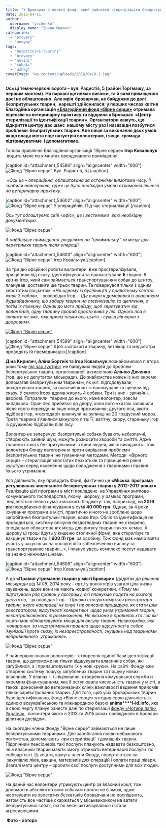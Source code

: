 ```yaml
---
title: "У Броварах з'явився фонд, який зайнявся стерилізацією безпритульних тварин"
date: 2016-04-11
author: 
  username: "yschenko"
  display_name: "Ірина Ющенко"
categories: 
  - "brovary"
  - "novyny"
tags: 
  - "bezpritulni-tvarini"
  - "brovary"
  - "novini"
  - "sobaki"
  - "uzhkg"
coverImage: "wp-content/uploads/2016/04/9-2.jpg"
---
```


**Ось ці темночервоні ворота – вул. Радистів, 5 (район Торгмашу, за першим мостом). На паркані ще немає вивіски, та й самі приміщення досі не облаштовано.** **Але мрія  броварчан, не байдужих до долі безпритульних тварин,  нарешті здійснилася: у перших числах квітня Благодійна організація [«Благодійний фонд «Вірне серце»](https://virneserce.org/klinika.html)** **отримала ліцензію на ветеринарну практику та відкрила в Броварах  «Центр стерилізації та ідентифікації тварин». Організатори кажуть, що відкриття центру дає шанс  нашому місту раз і назавжди позбутися проблеми  безпритульних тварин. Але лише за виконання двох умов: якщо влада міста піде назустріч волонтерам, і якщо  громада підтримуватиме  і допомагатиме.**

Голова правління Благодійної організації "Вірне серце» **Ігор Ковальчук**  водить мене по кімнатах орендованого приміщення.

\[caption id="attachment\_54596" align="aligncenter" width="600"\]![Фонд "Вірне серце"](https://mpz.brovary.org/wp-content/uploads/2016/04/3-1.jpg) Вул. Радистів, 5.\[/caption\]

 _«Ось це – операційна, облаштована за останніми вимогами часу. Її зробили найпершою, адже це була необхідна умова отримання ліцензії на ветеринарну практику._

\[caption id="attachment\_54602" align="aligncenter" width="600"\]![Фонд "Вірне серце"](https://mpz.brovary.org/wp-content/uploads/2016/04/9-2.jpg) У операційній. Під час стериалізації.\[/caption\]

_Ось тут облаштуємо свій «офіс», де і вестимемо  всю необхідну документацію._

![Фонд "Вірне серце"](https://mpz.brovary.org/wp-content/uploads/2016/04/8-2.jpg)

_А найбільше приміщення  розділимо на "приймальну" та місце для перетримки тварин після операції._

\[caption id="attachment\_54600" align="aligncenter" width="600"\]![Фонд "Вірне серце"](https://mpz.brovary.org/wp-content/uploads/2016/04/7-3.jpg) Ігор Ковальчук\[/caption\]

За три дні офіційної роботи волонтери  вже простерилізували, прищепили від сказу, ідентифікували та прилаштували **6** тварин. 8 квітня Ігор, який сам займається транспортуванням собак до центру, планував  доставити ще трьох тварин. Та повернувся тільки з одним хвостатим пацієнтом. _«На одному із будівництв у приватному секторі_ _живе 3 собаки,_ \- розповідає Ігор. - _Ще вчора я домовився із власником будмайданчика, що заберу тварин на стерилізацію та щеплення, а потім їх поверну. Однак до мого приїзду, щоб «врятувати» від волонтерів, одну тварину прораб просто вивіз у ліс. Одного пса я зловити не зміг, тож привіз тільки ось цього - суміш вівчарки з дворовим»._

[![Фонд "Вірне серце"](https://mpz.brovary.org/wp-content/uploads/2016/04/4-1.jpg)](https://mpz.brovary.org/wp-content/uploads/2016/04/4-1.jpg)

\[caption id="attachment\_54599" align="aligncenter" width="600"\]![Фонд "Вірне серце"](https://mpz.brovary.org/wp-content/uploads/2016/04/6-1.jpg) Щоб заспокоїти тварину, ветлікар та медсестра проводять їй премедикацію.\[/caption\]

**Діна Кирилич, Аліна Бортнік та Ігор Ковальчук** познайомилися півтора роки тому [під час зустрічі](https://mpz.brovary.org/brovarski-aktivisti-berutsya-za-problemu-bezpritulnih-tvarin-ta-shukayut-odnodumtsiv/)  не байдужих людей до проблем безпритульних тварин, організованої  активісткою **Аліною Дяченко**  (тоді ще не депутатом міськради). До знайомства кожен із них окремо допомагав безпритульним тваринам, як міг: підгодовували, виходжували хворих, за власний кошт стерилізували та щепили від сказу. У самого Ігоря вдома живуть 4 собаки. Три із них - звичайні, дворові. Потрапили  тварини до нього, каже волонтер, зовсім випадково. Один пес прибився до двору, коли його «хазяї» залишили після свого переїзду на інше місце проживання; другого пса, якого підібрав Ігор, «господарі» викинули на зупинці на 20 градусний мороз. Третя тварина з’явилися минулого літа: її, вагітну, хвору, стареньку Ігор із дружиною підібрали біля лісу.

Волонтер не заперечує: безпритульні собаки бувають небезпечні, створюють зайвий шум, можуть розносити хвороби та сміття. Адже тварини стають безпритульними  з вини людей, які їх викидають. Тож волонтери Фонду категорично проти вирішення проблеми безпритульних тварин  не гуманними методами. Методи  «Вірного серця» - стерилізація хвостатих безхатьків та підвищення рівня культури серед населення щодо поводження з тваринами і правил їхнього утримання.

Уся діяльність, яку проводить Фонд, фактично це **«Міська  програма регулювання чисельності безпритульних тварин у 2012-2017 роках»**. Реалізацію цієї програми в місті покладено  на Управління житлово-комунального господарства, якому  щороку, у рамках програми,  виділяється певна сума з міського бюджету: так, наприклад, н**а 2016 рік** передбачено фінансування в сумі **40 000** **грн**. Однак, за 4 роки існування програми в місті, практично нічого не зроблено щодо запобігання безпритульні тварин, каже Ігор. Облік та ідентифікація не проводиться, систему опікунів бездоглядних тварин не створено, спеціально облаштованих місць для вигулу тварин також немає. А щороку ці гроші йдуть у кишеню столичної фірми, яка стерилізує та вакцинує тварин по **1 600 (!)** **грн**. за особину. Тож Фонд має намір взяти участь у закупівлях на послуги «По забезпеченню вилову та транспортуванню тварин…», і планує увесь комплекс послуг надавати  за значно нижчими цінами.

\[caption id="attachment\_54606" align="aligncenter" width="600"\]![Фонд "Вірне серце"](https://mpz.brovary.org/wp-content/uploads/2016/04/13-1.jpg) Ігор Ковальчук\[/caption\]

А до **«Правил утримання тварин у місті Бровари»** _(додаток до рішення міськради від 14.08. 2014 року – авт.)_ у волонтерів узагалі ціла низка зауважень, адже вони не мають жодної конкретики. «_Тому ми підготували ряд правок у програму, які плануємо подати на розгляд депутатів,_ \- розповідає Ігор. - _Правки стосуватимуться реєстратора тварин, якого насправді не існує і не описана процедура, як стати цим реєстратором; відсутності конкретики  щодо умов утримання тварин, неконтрольованого їх розмноження. Не вказано в правилах хто і за які кошти має облаштовувати місця для вигулу тварин. Незрозуміло, яке  покарання  за недотримання правила щодо відсутності в собак імунізації проти сказу, їх незареєстрованості, знущань над тваринами, неправильного  утримання»._

![Фонд "Вірне серце"](https://mpz.brovary.org/wp-content/uploads/2016/04/14.jpg)

У найперших планах волонтерів – створення єдиної бази ідентифікації тварин, що допоможе не тільки відшукувати власників собак, які загубилися, а і прилаштовувати  їх у нові «руки». На сайті  Фонду вже створено систему пошуку загублених тварин та пошуку нових власників. У планах -  і ініціювання  створення комунальної служби із окремим фінансуванням, яка б регулювала чисельність тварин у місті, а також  донесення до ветеринарних клінік важливості ведення прийомів тільки зареєстрованих тварин. Для того, щоб усіх броварських тварин було ідентифіковано, фонд «Вірне серце» узгодив свою діяльність із єдиною всеукраїнською та міжнародною базою **anima****l-****id****.****info****,** яка в свою чергу планує занести дані по стерилізації [фонду «Чотири лапи-Україна»](https://mpz.brovary.org/volonteri-fondu-chotiri-lapi-prosterilizuvali-230-bezpritulnih-tvarin-u-brovarah-shho-dali/),  волонтери якого в 2013 та 2015 роках приїжджали в Бровари ділитися досвідом.

На сьогодні члени Фонду "Вірне серце" займаються не лише  безпритульними тваринами. Для запобігання появи небажаного потомства, допомагають  при стерилізації  і домашніх тварин. Підопічним пенсіонерів такі послуги планують надавати безкоштовно, інші власники тварин мають змогу отримати ветеринарні послуги  по собівартості. Ці кошти, кажуть члени Фонду, повертаються на  закупівлю ліків, вакцин, матеріалів для операцій і оплати праці лікаря. Взагалі мета центру – зробити свої послуги доступними для всіх людей.

![Фонд "Вірне серце"](https://mpz.brovary.org/wp-content/uploads/2016/04/2-3.jpg)

На даний час волонтери утримують центр за власний кошт, тож допомогти абсолютно всім собакам просто не в змозі, адже  жертвувати на хвостатих безхатьків броварчани не поспішають, натомість все частіше скаржаться у міськвиконком на ватаги безпритульних собак, які по весні активізувалися і стали агресивнішими.

 **Фото - автора**
